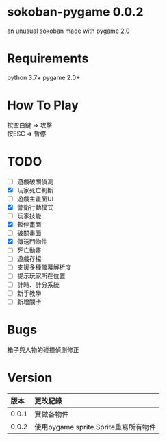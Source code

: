 # sokoban-pygame 0.0.2
an unusual sokoban made with pygame 2.0

# Requirements
python 3.7+
pygame 2.0+

# How To Play
按空白鍵 => 攻擊  
按ESC => 暫停  

# TODO
- [ ] 遊戲破關偵測  
- [X] 玩家死亡判斷  
- [ ] 遊戲主畫面UI  
- [X] 警衛行動模式  
- [ ] 玩家技能  
- [X] 暫停畫面  
- [ ] 破關畫面  
- [X] 傳送門物件  
- [ ] 死亡動畫  
- [ ] 遊戲存檔  
- [ ] 支援多種螢幕解析度  
- [ ] 提示玩家所在位置  
- [ ] 計時、計分系統  
- [ ] 新手教學  
- [ ] 新增關卡  

# Bugs
箱子與人物的碰撞偵測修正  

# Version
| 版本 | 更改紀錄 |
| :--- | :----- |
0.0.1 | 實做各物件  
0.0.2 | 使用pygame.sprite.Sprite重寫所有物件
